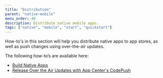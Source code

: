 ```yaml
---
title: "Distribution"
parent: "native-mobile"
menu_order: 40
description: Distribute native mobile apps.
tags: ["native", "mobile", "start", "quickstart"]
---
```


How-to's in this section will help you distribute native apps to app stores, as well as push changes using over-the-air updates.

The following how-to’s are available here:

* [Build Native Apps](build-native-apps)
* [Release Over the Air Updates with App Center's CodePush](how-to-ota)